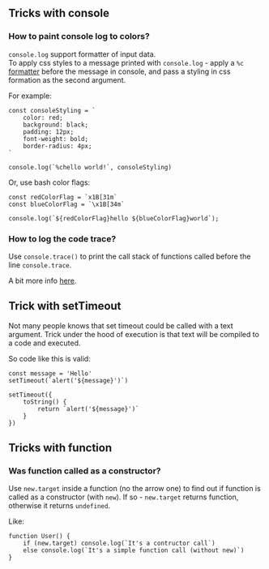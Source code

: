 ## Tricks with console

### How to paint console log to colors?

`console.log` support formatter of input data.  
To apply css styles to a message printed with `console.log` - apply a `%c` [formatter](https://console.spec.whatwg.org/#log) before the message in console, 
and pass a styling in css formation as the second argument.  
  
For example:
```
const consoleStyling = `
    color: red; 
    background: black; 
    padding: 12px;
    font-weight: bold; 
    border-radius: 4px;
`

console.log(`%chello world!`, consoleStyling)
```

Or, use bash color flags:
```
const redColorFlag = `x1B[31m`
const blueColorFlag = `\x1B[34m`

console.log(`${redColorFlag}hello ${blueColorFlag}world`);
```

### How to log the code trace?

Use `console.trace()` to print the call stack of functions called before the line `console.trace`.

A bit more info [here](https://blog.devgenius.io/how-to-add-colors-in-javascript-console-log-output-e41efeffa8dd).


## Trick with setTimeout

Not many people knows that set timeout could be called with a text argument. Trick under the hood of execution is that text will be compiled to a code and executed.  

So code like this is valid:
```
const message = 'Hello'
setTimeout(`alert('${message}')`)

setTimeout({
    toString() {
        return `alert('${message}')`
    }
})
```

## Tricks with function

### Was function called as a constructor?

Use `new.target` inside a function (no the arrow one) to find out if function is called as a constructor (with `new`). If so - `new.target` returns function, otherwise it returns `undefined`.

Like:
```
function User() {
    if (new.target) console.log(`It's a contructor call`)
    else console.log(`It's a simple function call (without new)`)
}
